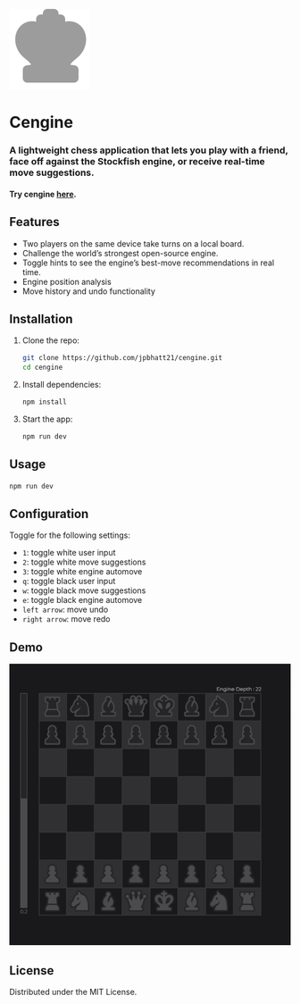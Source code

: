 
[![logo](./public/king.svg)](https://chess.jpbhatt.tech/)  
# Cengine  

### A lightweight chess application that lets you play with a friend, face off against the Stockfish engine, or receive real-time move suggestions.

#### Try cengine [here](https://chess.jpbhatt.tech/).

## Features
- Two players on the same device take turns on a local board. 
- Challenge the world’s strongest open-source engine.
- Toggle hints to see the engine’s best-move recommendations in real time. 
- Engine position analysis
- Move history and undo functionality

## Installation
1. Clone the repo:  
   ```bash
   git clone https://github.com/jpbhatt21/cengine.git
   cd cengine
   ```
2. Install dependencies:  
   ```bash
   npm install
   ```
3. Start the app:
   ```bash
   npm run dev
   ```

## Usage
```bash
npm run dev
```

## Configuration
Toggle for the following settings:  
- `1`: toggle white user input
- `2`: toggle white move suggestions
- `3`: toggle white engine automove
- `q`: toggle black user input
- `w`: toggle black move suggestions
- `e`: toggle black engine automove
- `left arrow`: move undo
- `right arrow`: move redo

## Demo
![Demo](./public/demo.gif)
## License
Distributed under the MIT License.

